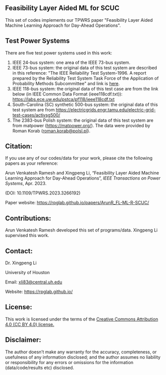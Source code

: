 ## Feasibility Layer Aided ML for SCUC
This set of codes implements our TPWRS paper "Feasibility Layer Aided Machine Learning Approach for Day-Ahead Operations".

## Test Power Systems
There are five test power systems used in this work:
1. IEEE 24-bus system: one area of the IEEE 73-bus system.
2. IEEE 73-bus system: the original data of this test system are described in this reference: "The IEEE Reliability Test System-1996. A report prepared by the Reliability Test System Task Force of the Application of Probability Methods Subcommittee" and link is <a class="" target="_blank" href="https://ieeexplore.ieee.org/document/780914">here</a>.
3. IEEE 118-bus system: the original data of this test case are from the link below (in IEEE Common Data Format (ieee118cdf.txt)): https://labs.ece.uw.edu/pstca/pf118/ieee118cdf.txt
4. South-Carolina (SC) synthetic 500-bus system: the original data of this test system are from https://electricgrids.engr.tamu.edu/electric-grid-test-cases/activsg500/
5. The 2383-bus Polish system: the original data of this test system are from matpower (https://matpower.org/). The data were provided by Roman Korab (roman.korab@polsl.pl).


## Citation:
If you use any of our codes/data for your work, please cite the following papers as your reference:

Arun Venkatesh Ramesh and Xingpeng Li, “Feasibility Layer Aided Machine Learning Approach for Day-Ahead Operations”, *IEEE Transactions on Power Systems*, Apr. 2023. 

(DOI: 10.1109/TPWRS.2023.3266192)

Paper website: https://rpglab.github.io/papers/ArunR_FL-ML-R-SCUC/


## Contributions:
Arun Venkatesh Ramesh developed this set of programs/data. Xingpeng Li supervised this work.


## Contact:
Dr. Xingpeng Li

University of Houston

Email: xli83@central.uh.edu

Website: https://rpglab.github.io/


## License:
This work is licensed under the terms of the <a class="off" href="https://creativecommons.org/licenses/by/4.0/"  target="_blank">Creative Commons Attribution 4.0 (CC BY 4.0) license.</a>


## Disclaimer:
The author doesn’t make any warranty for the accuracy, completeness, or usefulness of any information disclosed; and the author assumes no liability or responsibility for any errors or omissions for the information (data/code/results etc) disclosed.
